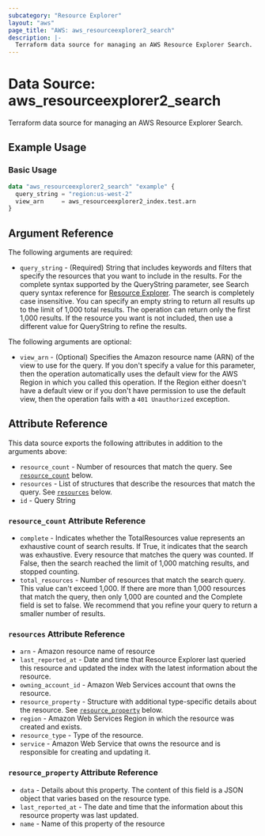 ```yaml
---
subcategory: "Resource Explorer"
layout: "aws"
page_title: "AWS: aws_resourceexplorer2_search"
description: |-
  Terraform data source for managing an AWS Resource Explorer Search.
---
```

# Data Source: aws_resourceexplorer2_search

Terraform data source for managing an AWS Resource Explorer Search.

## Example Usage

### Basic Usage

```terraform
data "aws_resourceexplorer2_search" "example" {
  query_string = "region:us-west-2"
  view_arn     = aws_resourceexplorer2_index.test.arn
}
```

## Argument Reference

The following arguments are required:

* `query_string` - (Required) String that includes keywords and filters that specify the resources that you want to include in the results. For the complete syntax supported by the QueryString parameter, see Search query syntax reference for [Resource Explorer](https://docs.aws.amazon.com/resource-explorer/latest/userguide/using-search-query-syntax.html). The search is completely case insensitive. You can specify an empty string to return all results up to the limit of 1,000 total results. The operation can return only the first 1,000 results. If the resource you want is not included, then use a different value for QueryString to refine the results.

The following arguments are optional:

* `view_arn` - (Optional) Specifies the Amazon resource name (ARN) of the view to use for the query. If you don't specify a value for this parameter, then the operation automatically uses the default view for the AWS Region in which you called this operation. If the Region either doesn't have a default view or if you don't have permission to use the default view, then the operation fails with a `401 Unauthorized` exception.

## Attribute Reference

This data source exports the following attributes in addition to the arguments above:

* `resource_count` - Number of resources that match the query. See [`resource_count`](#resource_count-attribute-reference) below.
* `resources` - List of structures that describe the resources that match the query. See [`resources`](#resources-attribute-reference) below.
* `id` - Query String

### `resource_count` Attribute Reference

* `complete` - Indicates whether the TotalResources value represents an exhaustive count of search results. If True, it indicates that the search was exhaustive. Every resource that matches the query was counted. If False, then the search reached the limit of 1,000 matching results, and stopped counting.
* `total_resources` - Number of resources that match the search query. This value can't exceed 1,000. If there are more than 1,000 resources that match the query, then only 1,000 are counted and the Complete field is set to false. We recommend that you refine your query to return a smaller number of results.

### `resources` Attribute Reference

* `arn` - Amazon resource name of resource
* `last_reported_at` - Date and time that Resource Explorer last queried this resource and updated the index with the latest information about the resource.
* `owning_account_id` - Amazon Web Services account that owns the resource.
* `resource_property` - Structure with additional type-specific details about the resource.  See [`resource_property`](#resource_property-attribute-reference) below.
* `region` - Amazon Web Services Region in which the resource was created and exists.
* `resource_type` - Type of the resource.
* `service` - Amazon Web Service that owns the resource and is responsible for creating and updating it.

### `resource_property` Attribute Reference

* `data` - Details about this property. The content of this field is a JSON object that varies based on the resource type.
* `last_reported_at` - The date and time that the information about this resource property was last updated.
* `name` - Name of this property of the resource
